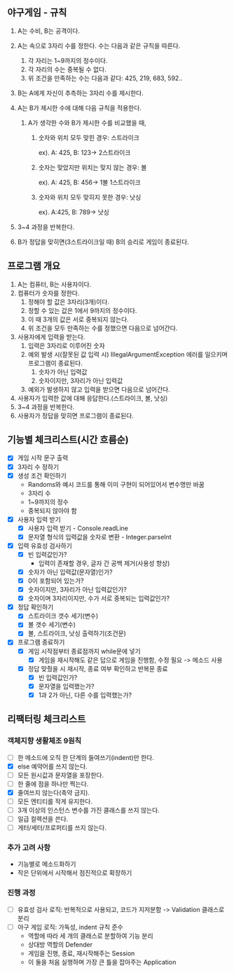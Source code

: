 ## 야구게임 - 규칙

1. A는 수비, B는 공격이다.
2. A는 속으로 3자리 수를 정한다. 수는 다음과 같은 규칙을 따른다.
    1. 각 자리는 1~9까지의 정수이다.
    2. 각 자리의 수는 중복될 수 없다.
    3. 위 조건을 만족하는 수는 다음과 같다: 425, 219, 683, 592..
3. B는 A에게 자신이 추측하는 3자리 수를 제시한다.
4. A는 B가 제시한 수에 대해 다음 규칙을 적용한다.
    1. A가 생각한 수와 B가 제시한 수를 비교했을 때,
        1. 숫자와 위치 모두 맞힌 경우: 스트라이크

           ex). A: 425, B: 123→ 2스트라이크

        2. 숫자는 맞았지만 위치는 맞지 않는 경우: 볼

           ex). A: 425, B: 456→ 1볼 1스트라이크

        3. 숫자와 위치 모두 맞히지 못한 경우: 낫싱

           ex). A:425, B: 789→ 낫싱

5. 3~4 과정을 반복한다.
6. B가 정답을 맞히면(3스트라이크일 때) B의 승리로 게임이 종료된다.

## 프로그램 개요

1. A는 컴퓨터, B는 사용자이다.
2. 컴퓨터가 숫자를 정한다.
    1. 정해야 할 값은 3자리(3개)이다.
    2. 정할 수 있는 값은 1에서 9까지의 정수이다.
    3. 이 때 3개의 값은 서로 중복되지 않는다.
    4. 위 조건을 모두 만족하는 수를 정했으면 다음으로 넘어간다.
3. 사용자에게 입력을 받는다.
    1. 입력은 3자리로 이루어진 숫자
    2. 예외 발생 시(잘못된 값 입력 시) IllegalArgumentException 에러를 일으키며 프로그램이 종료된다.
        1. 숫자가 아닌 입력값
        2. 숫자이지만, 3자리가 아닌 입력값
    3. 예외가 발생하지 않고 입력을 받으면 다음으로 넘어간다.
4. 사용자가 입력한 값에 대해 응답한다.(스트라이크, 볼, 낫싱)
5. 3~4 과정을 반복한다.
6. 사용자가 정답을 맞히면 프로그램이 종료된다.

## 기능별 체크리스트(시간 흐름순)

- [x] 게임 시작 문구 출력
- [x] 3자리 수 정하기
- [x] 생성 조건 확인하기
    - Randoms와 예시 코드를 통해 이미 구현이 되어있어서 변수명만 바꿈
    - 3자리 수
    - 1~9까지의 정수
    - 중복되지 않아야 함
- [x] 사용자 입력 받기
    - [x] 사용자 입력 받기 - Console.readLine
    - [x] 문자열 형식의 입력값을 숫자로 변환 - Integer.parseInt
- [x] 입력 유효성 검사하기
    - [x] 빈 입력값인가?
        - 입력이 존재할 경우, 글자 간 공백 제거(사용성 향상)
    - [x] 숫자가 아닌 입력값(문자열)인가?
    - [x] 0이 포함되어 있는가?
    - [x] 숫자이지만, 3자리가 아닌 입력값인가?
    - [x] 숫자이며 3자리이지만, 수가 서로 중복되는 입력값인가?
- [x] 정답 확인하기
    - [x] 스트라이크 갯수 세기(변수)
    - [x] 볼 갯수 세기(변수)
    - [x] 볼, 스트라이크, 낫싱 출력하기(조건문)
- [x] 프로그램 종료하기
    - [x] 게임 시작점부터 종료점까지 while문에 넣기
        - [x] 게임을 재시작해도 같은 답으로 게임을 진행함, 수정 필요 -> 메소드 사용
    - [x] 정답 맞췄을 시 재시작, 종료 여부 확인하고 반복문 종료
        - [x] 빈 입력값인가?
        - [x] 문자열을 입력했는가?
        - [x] 1과 2가 아닌, 다른 수를 입력했는가?

## 리팩터링 체크리스트

### 객체지향 생활체조 9원칙

- [ ] 한 메소드에 오직 한 단계의 들여쓰기(indent)만 한다.
- [x] else 예약어를 쓰지 않는다.
- [ ] 모든 원시값과 문자열을 포장한다.
- [ ] 한 줄에 점을 하나만 찍는다.
- [x] 줄여쓰지 않는다(축약 금지).
- [ ] 모든 엔티티를 작게 유지한다.
- [ ] 3개 이상의 인스턴스 변수를 가진 클래스를 쓰지 않는다.
- [ ] 일급 컬렉션을 쓴다.
- [ ] 게터/세터/프로퍼티를 쓰지 않는다.

### 추가 고려 사항

- 기능별로 메소드화하기
- 작은 단위에서 시작해서 점진적으로 확장하기

### 진행 과정

- [ ] 유효성 검사 로직: 반복적으로 사용되고, 코드가 지저분함 -> Validation 클래스로 분리
- [ ] 야구 게임 로직: 가독성, indent 규칙 준수
    - 역할에 따라 세 개의 클래스로 분할하여 기능 분리
    - 상대방 역할의 Defender
    - 게임을 진행, 종료, 재시작해주는 Session
    - 이 둘을 처음 실행하며 가장 큰 틀을 잡아주는 Application 
